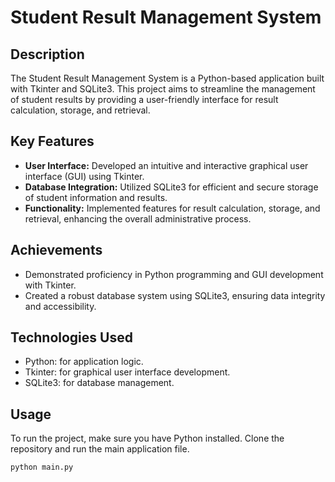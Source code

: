 # Student Result Management System

## Description

The Student Result Management System is a Python-based application built with Tkinter and SQLite3. This project aims to streamline the management of student results by providing a user-friendly interface for result calculation, storage, and retrieval.

## Key Features

- **User Interface:** Developed an intuitive and interactive graphical user interface (GUI) using Tkinter.
- **Database Integration:** Utilized SQLite3 for efficient and secure storage of student information and results.
- **Functionality:** Implemented features for result calculation, storage, and retrieval, enhancing the overall administrative process.

## Achievements

- Demonstrated proficiency in Python programming and GUI development with Tkinter.
- Created a robust database system using SQLite3, ensuring data integrity and accessibility.

## Technologies Used

- Python: for application logic.
- Tkinter: for graphical user interface development.
- SQLite3: for database management.

## Usage

To run the project, make sure you have Python installed. Clone the repository and run the main application file.

```bash
python main.py
